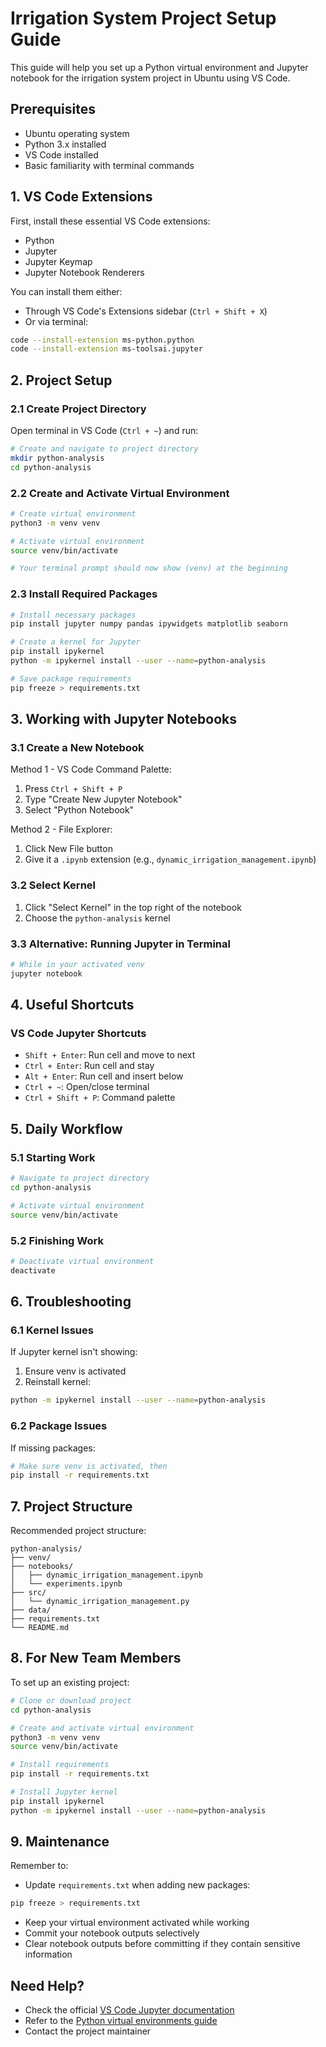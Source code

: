 # Irrigation System Project Setup Guide

This guide will help you set up a Python virtual environment and Jupyter notebook for the irrigation system project in Ubuntu using VS Code.

## Prerequisites

- Ubuntu operating system
- Python 3.x installed
- VS Code installed
- Basic familiarity with terminal commands

## 1. VS Code Extensions

First, install these essential VS Code extensions:

- Python
- Jupyter
- Jupyter Keymap
- Jupyter Notebook Renderers

You can install them either:
- Through VS Code's Extensions sidebar (`Ctrl + Shift + X`)
- Or via terminal:
```bash
code --install-extension ms-python.python
code --install-extension ms-toolsai.jupyter
```

## 2. Project Setup

### 2.1 Create Project Directory

Open terminal in VS Code (`Ctrl + ~`) and run:

```bash
# Create and navigate to project directory
mkdir python-analysis
cd python-analysis
```

### 2.2 Create and Activate Virtual Environment

```bash
# Create virtual environment
python3 -m venv venv

# Activate virtual environment
source venv/bin/activate

# Your terminal prompt should now show (venv) at the beginning
```

### 2.3 Install Required Packages

```bash
# Install necessary packages
pip install jupyter numpy pandas ipywidgets matplotlib seaborn

# Create a kernel for Jupyter
pip install ipykernel
python -m ipykernel install --user --name=python-analysis

# Save package requirements
pip freeze > requirements.txt
```

## 3. Working with Jupyter Notebooks

### 3.1 Create a New Notebook

Method 1 - VS Code Command Palette:
1. Press `Ctrl + Shift + P`
2. Type "Create New Jupyter Notebook"
3. Select "Python Notebook"

Method 2 - File Explorer:
1. Click New File button
2. Give it a `.ipynb` extension (e.g., `dynamic_irrigation_management.ipynb`)

### 3.2 Select Kernel

1. Click "Select Kernel" in the top right of the notebook
2. Choose the `python-analysis` kernel

### 3.3 Alternative: Running Jupyter in Terminal

```bash
# While in your activated venv
jupyter notebook
```

## 4. Useful Shortcuts

### VS Code Jupyter Shortcuts
- `Shift + Enter`: Run cell and move to next
- `Ctrl + Enter`: Run cell and stay
- `Alt + Enter`: Run cell and insert below
- `Ctrl + ~`: Open/close terminal
- `Ctrl + Shift + P`: Command palette

## 5. Daily Workflow

### 5.1 Starting Work

```bash
# Navigate to project directory
cd python-analysis

# Activate virtual environment
source venv/bin/activate
```

### 5.2 Finishing Work

```bash
# Deactivate virtual environment
deactivate
```

## 6. Troubleshooting

### 6.1 Kernel Issues
If Jupyter kernel isn't showing:
1. Ensure venv is activated
2. Reinstall kernel:
```bash
python -m ipykernel install --user --name=python-analysis
```

### 6.2 Package Issues
If missing packages:
```bash
# Make sure venv is activated, then
pip install -r requirements.txt
```

## 7. Project Structure

Recommended project structure:
```
python-analysis/
├── venv/
├── notebooks/
│   ├── dynamic_irrigation_management.ipynb
│   └── experiments.ipynb
├── src/
│   └── dynamic_irrigation_management.py
├── data/
├── requirements.txt
└── README.md
```

## 8. For New Team Members

To set up an existing project:
```bash
# Clone or download project
cd python-analysis

# Create and activate virtual environment
python3 -m venv venv
source venv/bin/activate

# Install requirements
pip install -r requirements.txt

# Install Jupyter kernel
pip install ipykernel
python -m ipykernel install --user --name=python-analysis
```

## 9. Maintenance

Remember to:
- Update `requirements.txt` when adding new packages:
```bash
pip freeze > requirements.txt
```
- Keep your virtual environment activated while working
- Commit your notebook outputs selectively
- Clear notebook outputs before committing if they contain sensitive information

## Need Help?

- Check the official [VS Code Jupyter documentation](https://code.visualstudio.com/docs/datascience/jupyter-notebooks)
- Refer to the [Python virtual environments guide](https://docs.python.org/3/tutorial/venv.html)
- Contact the project maintainer